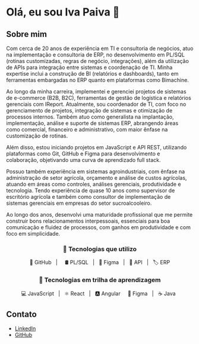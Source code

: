 # Olá, eu sou Iva Paiva 👋


## Sobre mim

Com cerca de 20 anos de experiência em TI e consultoria de negócios, atuo na implementação e consultoria de ERP, no desenvolvimento em PL/SQL (rotinas customizadas, regras de negócio, integrações), além da utilização de APIs para integração entre sistemas e coordenação de TI. Minha expertise inclui a construção de BI (relatórios e dashboards), tanto em ferramentas embargadas no ERP quanto em plataformas como Bimachine.

Ao longo da minha carreira, implementei e gerenciei projetos de sistemas de e-commerce (B2B, B2C), ferramentas de gestão de logística e relatórios gerenciais com IReport. Atualmente, sou coordenador de TI, com foco no gerenciamento de projetos, integração de sistemas e otimização de processos internos. Também atuo como generalista na implantação, implementação, análise e suporte de sistemas ERP, abrangendo áreas como comercial, financeiro e administrativo, com maior ênfase na customização de rotinas.

Além disso, estou iniciando projetos em JavaScript e API REST, utilizando plataformas como Git, GitHub e Figma para desenvolvimento e colaboração, objetivando uma curva de aprendizado full stack.

Possuo também experiência em sistemas agroindustriais, com ênfase na administração de setor agrícola, orçamento e análise de custos agrícolas, atuando em áreas como controles, análises gerenciais, produtividade e tecnologia. Tendo experiência de quase 10 anos como supervisor de escritório agrícola e também como consultor de implementação de sistemas gerenciais em empresas do setor sucroalcooleiro.

Ao longo dos anos, desenvolvi uma maturidade profissional que me permite construir bons relacionamentos interpessoais, essenciais para boa comunicação e fluidez de processos, com ganhos em produtividade e com foco em simplicidade.

<div align="center">
  <h3>🚀 Tecnologias que utilizo</h3>
  <p>
    🐙 GitHub &nbsp; | &nbsp;  &nbsp; 🛢️ PL/SQL &nbsp; | &nbsp; 🎨 Figma &nbsp; | &nbsp; 🔌 API &nbsp; | &nbsp; 🏷️ ERP </p>
  </p>
</div>
<div align="center">
  <h3>🚀 Tecnologias em trilha de aprendizagem</h3>
  <p>
    💻 JavaScript &nbsp; | &nbsp; ⚛️ React &nbsp; | &nbsp; 🅰️ Angular &nbsp;
    &nbsp; 🎨 Figma &nbsp; | &nbsp; ☕ Java &nbsp;
  </p>
</div>


## Contato
- [LinkedIn](linkedin.com/in/ivaldopaiva)
- [GitHub](https://github.com/seu-perfil)
